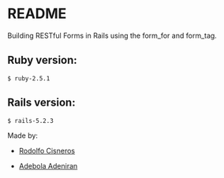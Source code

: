 # README

Building RESTful Forms in Rails using the form_for and form_tag. 


## Ruby version:

```
$ ruby-2.5.1
```

## Rails version:

```
$ rails-5.2.3
```

Made by:

+ [Rodolfo Cisneros](https://github.com/rociac)

+ [Adebola Adeniran](https://github.com/onedebos) 